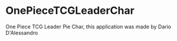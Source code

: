 # OnePieceTCGLeaderChar
One Piece TCG Leader Pie Char, this application was made by Dario D'Alessandro
